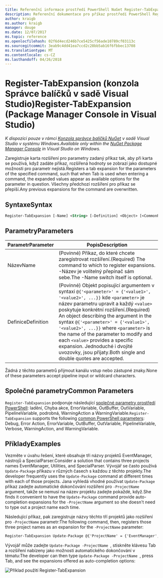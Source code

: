 ```yaml
---
title: Referenční informace prostředí PowerShell NuGet Register-TabExpansion
description: Referenční dokumentace pro příkaz prostředí PowerShell Register-TabExpansion v konzole Správce balíčků NuGet v sadě Visual Studio.
author: kraigb
ms.author: kraigb
manager: douge
ms.date: 12/07/2017
ms.topic: reference
ms.openlocfilehash: 02f6d4ecd246b7ce5425cf56ade10789cf03113c
ms.sourcegitcommit: 3eab9c4dd41ea7ccd2c28bb5ab16f6fbbec13708
ms.translationtype: MT
ms.contentlocale: cs-CZ
ms.lasthandoff: 04/26/2018
---
```

# <a name="register-tabexpansion-package-manager-console-in-visual-studio"></a><span data-ttu-id="7b6b3-103">Register-TabExpansion (konzola Správce balíčků v sadě Visual Studio)</span><span class="sxs-lookup"><span data-stu-id="7b6b3-103">Register-TabExpansion (Package Manager Console in Visual Studio)</span></span>

<span data-ttu-id="7b6b3-104">*K dispozici pouze v rámci [Konzola správce balíčků NuGet](package-manager-console.md) v sadě Visual Studio v systému Windows.*</span><span class="sxs-lookup"><span data-stu-id="7b6b3-104">*Available only within the [NuGet Package Manager Console](package-manager-console.md) in Visual Studio on Windows.*</span></span>

<span data-ttu-id="7b6b3-105">Zaregistruje karta rozšíření pro parametry zadaný příkaz tak, aby při karta se používá, když zadáte příkaz, rozšířená hodnoty se zobrazí jako dostupné možnosti pro parametr nejistá.</span><span class="sxs-lookup"><span data-stu-id="7b6b3-105">Registers a tab expansion for the parameters of the specified command, such that when Tab is used when entering a command, the expanded values appear as available options for the parameter in question.</span></span> <span data-ttu-id="7b6b3-106">Všechny předchozí rozšíření pro příkaz se přepíší.</span><span class="sxs-lookup"><span data-stu-id="7b6b3-106">Any previous expansions for the command are overwritten.</span></span>

## <a name="syntax"></a><span data-ttu-id="7b6b3-107">Syntaxe</span><span class="sxs-lookup"><span data-stu-id="7b6b3-107">Syntax</span></span>

```ps
Register-TabExpansion [-Name] <String> [-Definition] <Object> [<CommonParameters>]
```

## <a name="parameters"></a><span data-ttu-id="7b6b3-108">Parametry</span><span class="sxs-lookup"><span data-stu-id="7b6b3-108">Parameters</span></span>

| <span data-ttu-id="7b6b3-109">Parametr</span><span class="sxs-lookup"><span data-stu-id="7b6b3-109">Parameter</span></span> | <span data-ttu-id="7b6b3-110">Popis</span><span class="sxs-lookup"><span data-stu-id="7b6b3-110">Description</span></span> |
| --- | --- |
| <span data-ttu-id="7b6b3-111">Název</span><span class="sxs-lookup"><span data-stu-id="7b6b3-111">Name</span></span> | <span data-ttu-id="7b6b3-112">(Povinné) Příkaz, do které chcete zaregistrovat rozšíření.</span><span class="sxs-lookup"><span data-stu-id="7b6b3-112">(Required) The command to which to register expansions.</span></span> <span data-ttu-id="7b6b3-113">-Název je volitelný přepínač sám sebe.</span><span class="sxs-lookup"><span data-stu-id="7b6b3-113">The -Name switch itself is optional.</span></span> |
| <span data-ttu-id="7b6b3-114">Definice</span><span class="sxs-lookup"><span data-stu-id="7b6b3-114">Definition</span></span> | <span data-ttu-id="7b6b3-115">(Povinné) Objekt popisující argumentem v syntaxi `@{'<parameter>' = {'<value1>', '<value2>', ...}}` kde `<parameter>` je název parametru upravit a každý `<value>` poskytuje konkrétní rozšíření.</span><span class="sxs-lookup"><span data-stu-id="7b6b3-115">(Required) An object describing the argument in the syntax `@{'<parameter>' = {'<value1>', '<value2>', ...}}` where `<parameter>` is the name of the parameter to modify and each `<value>` provides a specific expansion.</span></span> <span data-ttu-id="7b6b3-116">Jednoduché i dvojité uvozovky, jsou přijaty.</span><span class="sxs-lookup"><span data-stu-id="7b6b3-116">Both single and double quotes are accepted.</span></span> |

<span data-ttu-id="7b6b3-117">Žádná z těchto parametrů přijmout kanálu vstup nebo zástupné znaky.</span><span class="sxs-lookup"><span data-stu-id="7b6b3-117">None of these parameters accept pipeline input or wildcard characters.</span></span>

## <a name="common-parameters"></a><span data-ttu-id="7b6b3-118">Společné parametry</span><span class="sxs-lookup"><span data-stu-id="7b6b3-118">Common Parameters</span></span>

<span data-ttu-id="7b6b3-119">`Register-TabExpansion` podporuje následující [společné parametry prostředí PowerShell](http://go.microsoft.com/fwlink/?LinkID=113216): ladění, Chyba akce, ErrorVariable, OutBuffer, OutVariable, PipelineVariable, podrobná, WarningAction a WarningVariable.</span><span class="sxs-lookup"><span data-stu-id="7b6b3-119">`Register-TabExpansion` supports the following [common PowerShell parameters](http://go.microsoft.com/fwlink/?LinkID=113216): Debug, Error Action, ErrorVariable, OutBuffer, OutVariable, PipelineVariable, Verbose, WarningAction, and WarningVariable.</span></span>

## <a name="examples"></a><span data-ttu-id="7b6b3-120">Příklady</span><span class="sxs-lookup"><span data-stu-id="7b6b3-120">Examples</span></span>

<span data-ttu-id="7b6b3-121">Vezměte v úvahu řešení, které obsahuje tři názvy projektů EventManager, nástrojů a SpecialParser.</span><span class="sxs-lookup"><span data-stu-id="7b6b3-121">Consider a solution that contains three projects names EventManager, Utilities, and SpecialParser.</span></span> <span data-ttu-id="7b6b3-122">Vývojář se často používá `Update-Package` příkazu v různých časech s každou z těchto projekty.</span><span class="sxs-lookup"><span data-stu-id="7b6b3-122">The developer frequently uses the `Update-Package` command at different times with each of those projects.</span></span> <span data-ttu-id="7b6b3-123">Jana vyhledá vhodné používat `Update-Package` příkaz zadejte automatické dokončování rozšíření pro `-ProjectName` argument, takže se nemusí na název projektu zadejte pokaždé, když.</span><span class="sxs-lookup"><span data-stu-id="7b6b3-123">She finds it convenient to have the `Update-Package` command provide auto-completion expansions for the `-ProjectName` argument so she doesn't need to type out a project name each time.</span></span> 

<span data-ttu-id="7b6b3-124">Následující příkaz, pak zaregistruje názvy těchto tří projektů jako rozšíření pro `-ProjectName` parametr:</span><span class="sxs-lookup"><span data-stu-id="7b6b3-124">The following command, then, registers those three project names as an expansion for the `-ProjectName` parameter:</span></span>

```ps
Register-TabExpansion Update-Package @{'ProjectName' = {'EventManager', 'Utilities', 'SpecialParser'}}    
```

<span data-ttu-id="7b6b3-125">Vývojář může zadejte `Update-Package -ProjectName `, stiskněte klávesu Tab a rozšíření nabízeny jako možnosti automatického dokončování v tématu:</span><span class="sxs-lookup"><span data-stu-id="7b6b3-125">The developer can then type `Update-Package -ProjectName `, press Tab, and see the expansions offered as auto-completion options:</span></span>

![Příklad použití Register-TabExpansion](media/Register-TabExpansion-Example.png)

